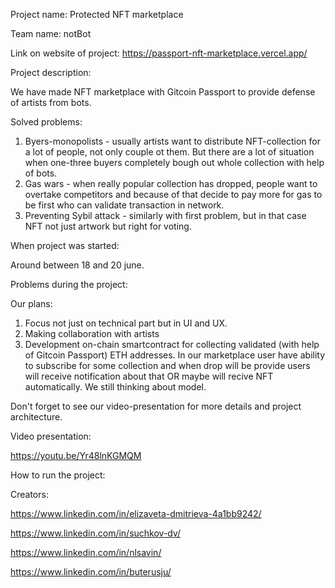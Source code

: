 Project name: Protected NFT marketplace

Team name: notBot

Link on website of project: https://passport-nft-marketplace.vercel.app/

Project description:

We have made NFT marketplace with Gitcoin Passport to provide defense of artists from bots.

Solved problems:
1. Byers-monopolists - usually artists want to distribute NFT-collection for a lot of people, not only couple ot them. But there are a lot of situation when one-three buyers completely bough out whole collection with help of bots.
2. Gas wars - when really popular collection has dropped, people want to overtake competitors and because of that decide to pay more for gas to be first who can validate transaction in network.
3. Preventing Sybil attack - similarly with first problem, but in that case NFT not just artwork but right for voting. 

When project was started:

Around between 18 and 20 june. 

Problems during the project:

Our plans:
1. Focus not just on technical part but in UI and UX.
2. Making collaboration with artists
3. Development on-chain smartcontract for collecting validated (with help of Gitcoin Passport) ETH addresses. In our marketplace user have ability to subscribe for some collection and when drop will be provide users will receive notification about that OR maybe will recive NFT automatically. We still thinking about model.

Don't forget to see our video-presentation for more details and project architecture. 

Video presentation:

https://youtu.be/Yr48lnKGMQM

How to run the project:


Creators:

https://www.linkedin.com/in/elizaveta-dmitrieva-4a1bb9242/

https://www.linkedin.com/in/suchkov-dv/

https://www.linkedin.com/in/nlsavin/

https://www.linkedin.com/in/buterusju/
